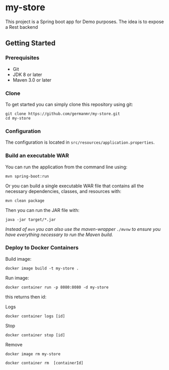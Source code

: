 # my-store

This project is a Spring boot app for Demo purposes.
The idea is to expose a Rest backend

## Getting Started

### Prerequisites
* Git
* JDK 8 or later
* Maven 3.0 or later

### Clone
To get started you can simply clone this repository using git:
```
git clone https://github.com/germanmr/my-store.git
cd my-store
```

### Configuration

The configuration is located in `src/resources/application.properties`.

### Build an executable WAR
You can run the application from the command line using:
```
mvn spring-boot:run
```
Or you can build a single executable WAR file that contains all the necessary dependencies, classes, and resources with:
```
mvn clean package
```
Then you can run the JAR file with:
```
java -jar target/*.jar
```
*Instead of `mvn` you can also use the maven-wrapper `./mvnw` to ensure you have everything necessary to run the Maven build.*

### Deploy to Docker Containers
Build image:
```
docker image build -t my-store .
```
Run image:
```
docker container run -p 8080:8080 -d my-store
```
this returns then id:

Logs
```
docker container logs [id]
```
Stop
```
docker container stop [id]
```

Remove
```
docker image rm my-store
```

```
docker container rm  [containerId]
```